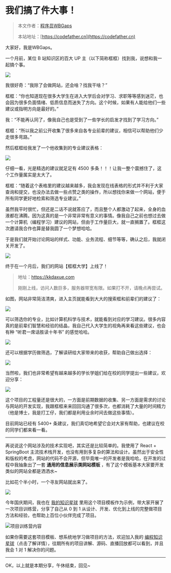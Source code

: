 # 我们搞了件大事！

> 本文作者：[程序员WBGaps](https://yuyuanweb.feishu.cn/wiki/Abldw5WkjidySxkKxU2cQdAtnah)
>
> 本站地址：[https://codefather.cn](https://codefather.cn)

大家好，我是WBGaps。

一个月前，某位 B 站知识区的百大 UP 主（以下简称框框）找到我，说想和我一起搞个事。

![](https://pic.yupi.icu/5563/202311031440900.png)

我很好奇：“我除了会做网站，还会啥？找我干啥？”

框框：“你也知道现在很多大学生在进入大学后会对学习、求职等等感到迷茫，也会因为很多负面情绪、低质信息而迷失了方向。这个时候，如果有人能给他们一些建议或指明方向是最好的。”

我：“不能再认同了，像我自己也是受到了一些学长的启发才找到了学习方向。”

框框：“所以我之前公开收集了很多来自各专业前辈的建议，相信可以帮助他们少走很多弯路。”

然后框框给我发了一个他收集到的专业建议表格：

![](https://pic.yupi.icu/5563/202311031440590.png)

仔细一看，光是精选的建议就足足有 4500 多条！！！让我一整个震撼住了，这个工作量属实是太大了。

框框：“随着这个表格里的建议越来越多，我会发现在线表格的形式并不利于大家查询和提交，也没办法去做一些点赞之类的操作，所以想找你来做一个网站，便于所有同学更好地检索和筛选专业建议。”

虽然我平时很忙，但还是二话不说就答应了，而且整个人都激动了起来，全身的血液都在沸腾。因为这真的是一个非常非常有意义的事情。像我自己之前也想过去做一个计算机（编程学习）建议的网站，但由于工作量巨大，就一直搁置了。框框这次邀请我合作也算是替我圆了一个梦想哈哈。

于是我们就开始讨论网站的样式、功能、业务流程、细节等等，确认之后，我就闭关开发了。

![](https://pic.yupi.icu/5563/202311031440000.png)

终于在一个月后，我们的网站【框框大学】上线了！

> 地址：https://kkdaxue.com
>
> 刚刚上线，访问人数巨多，服务器带宽有限。如果打不开，请晚点再尝试。

如图，网站非常简洁清爽，进入主页就能看到大大的搜索框和前辈们的建议了：

![](https://pic.yupi.icu/5563/202311031440961.png)

可以筛选你的专业，比如计算机科学与技术，就能看到对应的学习建议。很多内容真的是前辈们智慧和经验的结晶，我自己代入大学生的视角再来看这些建议，也会有种 “听君一席话胜读十年书” 的感觉哈哈。

![](https://pic.yupi.icu/5563/202311031440543.png)

还可以根据学历做筛选，了解读研给大家带来的收获，帮助自己做出选择：

![](https://pic.yupi.icu/5563/202311031440639.png)

当然啦，我们也非常希望有越来越多的学长学姐们给在校的同学提出一些建议，欢迎分享：

![](https://pic.yupi.icu/5563/202311031440781.png)

这个项目的工程量还是很大的，一方面是前期数据的收集、另一方面是需求的讨论与网站的开发实现，我跟框框来来回回沟通了很多次，也都消耗了大量的时间精力（他是博士，我是打工仔，我们都是利用业余时间去做这些事情）。

目前网站已经有 5400+ 条建议，我们真切地希望它会对大家有帮助，也建议在校的同学们都来看一看。



------


再说说这个网站涉及的技术实现吧，其实还是比较简单的。我使用了 React + SpringBoot 主流技术栈开发，也没有用到多复杂的算法和设计。虽然出于安全性和版权的考虑，网站的代码不会开源，但毕竟唯一的开发者是我哈哈，在开发的过程中我抽象出了一套 **通用的信息展示类网站模板** ，有了这个模板基本大家要开发类似的网站全都是洒洒水~

比如花个半小时，一个寻友网站就出来了。

![](https://pic.yupi.icu/5563/202311031440125.png)

今年国庆期间，我也在 [我的知识星球](https://mp.weixin.qq.com/s?__biz=MzI1NDczNTAwMA==&mid=2247524980&idx=2&sn=9ddcdb6c52aa096ed4c5ad0ced946a7d&chksm=e9c28583deb50c95f3c2665713a8bbc372c68332b3bfb846cf4b23af3f1cc07164832a291335&token=689599617&lang=zh_CN&scene=21#wechat_redirect) 里用这个项目模板作为示例，带大家开展了一次项目训练营，分享了自己从 0 到 1 从设计、开发、优化到上线的完整做项目方法和经验，也帮助上百位小伙伴完成了项目。

![](https://pic.yupi.icu/5563/202311031440132.png)项目训练营内容

如果你需要这套项目模板、想系统地学习做项目的方法，欢迎加入我的 [编程知识星球](https://mp.weixin.qq.com/s?__biz=MzI1NDczNTAwMA==&mid=2247524980&idx=2&sn=9ddcdb6c52aa096ed4c5ad0ced946a7d&chksm=e9c28583deb50c95f3c2665713a8bbc372c68332b3bfb846cf4b23af3f1cc07164832a291335&token=689599617&lang=zh_CN&scene=21#wechat_redirect)（点击了解详情），往期所有的项目讲解、源码、直播回放都可以看到，并且我会 1 对 1 解决你的问题。



------


OK，以上就是本期分享，午休结束，回见~